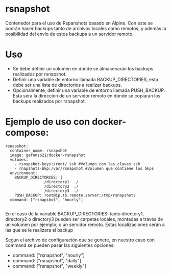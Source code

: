 # rsnapshot

Contenedor para el uso de Rspanshots basado en Alpine. Con este se podrán hacer backups tanto de archivos locales como remotos, y además la posibilidad del envío de estos backups a un servidor remoto.

# Uso

* Se debe definir un volumen en donde se almacenarán los backups realizados por rsnapshot.
* Definir una variable de entorno llamada BACKUP_DIRECTORIES, esta debe ser una lista de directorios a realizar backups.
* Opcionalmente, definir una variable de entorno llamada PUSH_BACKUP. Esta sera la direccion de un servidor remoto en donde se copiaran los backups realizados por rsnapshot.

# Ejemplo de uso con docker-compose:

```
rsnapshot:
  container_name: rsnapshot
  image: gafonso21/docker-rsnapshot
  volumes:
    - rsnapshot-keys:/root/.ssh #Volumen con las claves ssh
    - rnapshots-bkp:/var/rsnapshot #Volumen que contiene los bkps
  environment:
    BACKUP_DIRECTORIES: |
                 /directory1  ./
                 /directory2  ./
                 /directory3  ./
    PUSH_BACKUP: root@ip.to.remote.server:/tmp/rsnapshots
  command: ["rsnapshot", "hourly"]
  
```
En el caso de la variable BACKUP_DIRECTORIES: tanto directory1, directory2 o directory3 pueden ser carpetas locales, montadas a través de un volumen por ejemplo, o un servidor remoto. Estas localizaciones serán a las que se le realizara el backup
  
  Segun el archivo de configuración que se genere, en nuestro caso con command se pueden pasar las siguientes opciones:
  * command: ["rsnapshot", "hourly"]
  * command: ["rsnapshot", "daily"]
  * command: ["rsnapshot", "weekly"]
